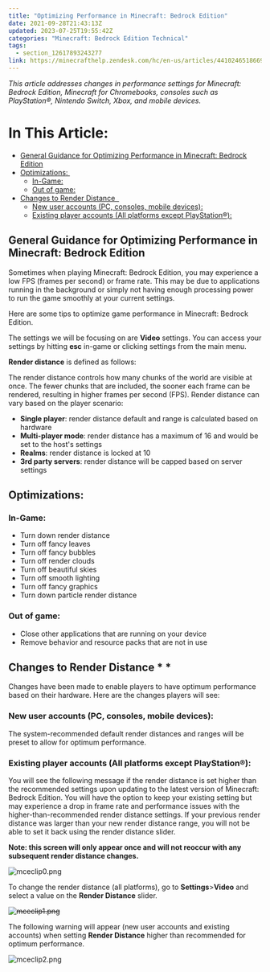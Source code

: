 ```yaml
---
title: "Optimizing Performance in Minecraft: Bedrock Edition"
date: 2021-09-28T21:43:13Z
updated: 2023-07-25T19:55:42Z
categories: "Minecraft: Bedrock Edition Technical"
tags:
  - section_12617893243277
link: https://minecrafthelp.zendesk.com/hc/en-us/articles/4410246518669-Optimizing-Performance-in-Minecraft-Bedrock-Edition
---
```


*This article addresses changes in performance settings for Minecraft: Bedrock Edition, Minecraft for Chromebooks, consoles such as PlayStation®, Nintendo Switch, Xbox, and mobile devices.*

# In This Article:

-   [General Guidance for Optimizing Performance in Minecraft: Bedrock Edition](https://minecrafthelp.zendesk.com/hc/en-us/articles/4410246518669-Optimizing-Performance-in-Minecraft-Bedrock-Edition#h_01GK54HFS60T1J2DKPJ08EF4DT)
-   [Optimizations: ](https://minecrafthelp.zendesk.com/hc/en-us/articles/4410246518669-Optimizing-Performance-in-Minecraft-Bedrock-Edition#h_01GK54HM90C48PZ090SVGDA1PC)
    -   [In-Game:](https://minecrafthelp.zendesk.com/hc/en-us/articles/4410246518669-Optimizing-Performance-in-Minecraft-Bedrock-Edition#h_01GK54HS8GBX3E56AZR0A0WY0T)
    -   [Out of game:](https://minecrafthelp.zendesk.com/hc/en-us/articles/4410246518669-Optimizing-Performance-in-Minecraft-Bedrock-Edition#h_01GK54HZBMP88TBN8FMWBZK0Y9)
-   [Changes to Render Distance  ](https://minecrafthelp.zendesk.com/hc/en-us/articles/4410246518669-Optimizing-Performance-in-Minecraft-Bedrock-Edition#h_01GK54J4H5ZXWGF0MC95ZSN315)
    -   [New user accounts (PC, consoles, mobile devices):](https://minecrafthelp.zendesk.com/hc/en-us/articles/4410246518669-Optimizing-Performance-in-Minecraft-Bedrock-Edition#h_01GK54J9W3225RN4Q21NHC9Q5C)
    -   [Existing player accounts (All platforms except PlayStation®):](https://minecrafthelp.zendesk.com/hc/en-us/articles/4410246518669-Optimizing-Performance-in-Minecraft-Bedrock-Edition#h_01GK54JF3VR2VR3VB8AZQGN2WW)

## General Guidance for Optimizing Performance in Minecraft: Bedrock Edition

Sometimes when playing Minecraft: Bedrock Edition, you may experience a low FPS (frames per second) or frame rate. This may be due to applications running in the background or simply not having enough processing power to run the game smoothly at your current settings. 

Here are some tips to optimize game performance in Minecraft: Bedrock Edition. 

The settings we will be focusing on are **Video** settings. You can access your settings by hitting **esc** in-game or clicking settings from the main menu. 

**Render distance** is defined as follows:

The render distance controls how many chunks of the world are visible at once. The fewer chunks that are included, the sooner each frame can be rendered, resulting in higher frames per second (FPS). Render distance can vary based on the player scenario:

-   **Single player**: render distance default and range is calculated based on hardware
-   **Multi-player mode**: render distance has a maximum of 16 and would be set to the host's settings
-   **Realms**: render distance is locked at 10
-   **3rd party servers**: render distance will be capped based on server settings

## Optimizations: 

### In-Game:

-   Turn down render distance
-   Turn off fancy leaves 
-   Turn off fancy bubbles 
-   Turn off render clouds 
-   Turn off beautiful skies 
-   Turn off smooth lighting 
-   Turn off fancy graphics 
-   Turn down particle render distance 

### Out of game:

-   Close other applications that are running on your device
-   Remove behavior and resource packs that are not in use

## Changes to Render Distance * *

Changes have been made to enable players to have optimum performance based on their hardware. Here are the changes players will see:

### New user accounts (PC, consoles, mobile devices):

The system-recommended default render distances and ranges will be preset to allow for optimum performance.

### Existing player accounts (All platforms except PlayStation®):

You will see the following message if the render distance is set higher than the recommended settings upon updating to the latest version of Minecraft: Bedrock Edition. You will have the option to keep your existing setting but may experience a drop in frame rate and performance issues with the higher-than-recommended render distance settings. If your previous render distance was larger than your new render distance range, you will not be able to set it back using the render distance slider.

**Note: this screen will only appear once and will not reoccur with any subsequent render distance changes.**

![mceclip0.png](https://minecrafthelp.zendesk.com/hc/article_attachments/4411726263309)

To change the render distance (all platforms), go to **Settings**\>**Video** and select a value on the **Render Distance** slider.

~~![mceclip1.png](https://minecrafthelp.zendesk.com/hc/article_attachments/4411733083021)~~

The following warning will appear (new user accounts and existing accounts) when setting **Render Distance** higher than recommended for optimum performance.

![mceclip2.png](https://minecrafthelp.zendesk.com/hc/article_attachments/4411733094925)
